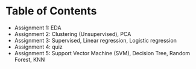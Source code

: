 # Table of Contents

- Assignment 1: EDA
- Assignment 2: Clustering (Unsupervised), PCA
- Assignment 3: Supervised, Linear regression, Logistic regression
- Assignment 4: quiz
- Assignment 5: Support Vector Machine (SVM), Decision Tree, Random Forest, KNN
